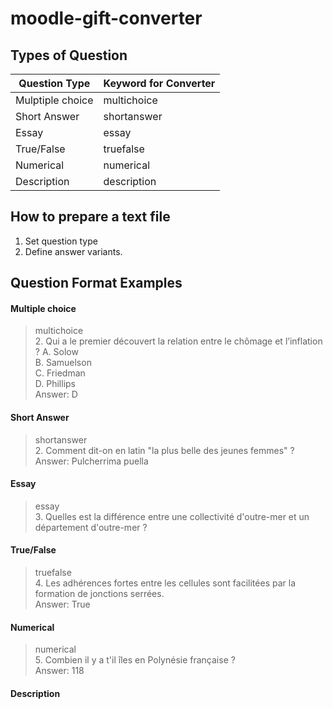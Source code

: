 # moodle-gift-converter

## Types of Question

|Question Type 	|Keyword for Converter
|------------ |----------
|Mulptiple choice 	|multichoice
|Short Answer 	|shortanswer
|Essay 	|essay
|True/False 	|truefalse
|Numerical 	|numerical
|Description 	|description

## How to prepare a text file
1. Set question type
2. Define answer variants.

## Question Format Examples

#### Multiple choice
>multichoice  
>2. Qui a le premier découvert la relation entre le chômage et l’inflation ?
>A. Solow  
>B. Samuelson  
>C. Friedman  
>D. Phillips  
>Answer: D  

#### Short Answer
>shortanswer  
>2. Comment dit-on en latin "la plus belle des jeunes femmes" ?  
>Answer: Pulcherrima puella  

#### Essay
>essay  
>3. Quelles est la différence entre une collectivité d'outre-mer et un département d'outre-mer ?  

#### True/False
>truefalse  
>4. Les adhérences fortes entre les cellules sont facilitées par la formation de jonctions serrées.  
>Answer: True

#### Numerical
>numerical  
>5. Combien il y a t'il îles en Polynésie française ?  
>Answer: 118

#### Description


